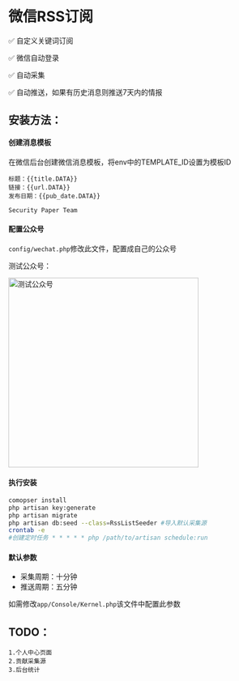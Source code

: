 # 微信RSS订阅

✅ 自定义关键词订阅

✅ 微信自动登录

✅ 自动采集

✅ 自动推送，如果有历史消息则推送7天内的情报
## 安装方法：

#### 创建消息模板
在微信后台创建微信消息模板，将env中的TEMPLATE_ID设置为模板ID
```
标题：{{title.DATA}} 
链接：{{url.DATA}} 
发布日期：{{pub_date.DATA}} 

Security Paper Team
```

#### 配置公众号
`config/wechat.php`修改此文件，配置成自己的公众号

测试公众号：

<img src="https://github.com/Nash-x9/wechat_rss/raw/master/0.jpeg" width="375" alt="测试公众号"/>

#### 执行安装
```bash
comopser install
php artisan key:generate
php artisan migrate
php artisan db:seed --class=RssListSeeder #导入默认采集源
crontab -e
#创建定时任务 * * * * * php /path/to/artisan schedule:run
```

#### 默认参数
 - 采集周期：十分钟
 - 推送周期：五分钟
 
 如需修改`app/Console/Kernel.php`该文件中配置此参数
 
## TODO：
    1.个人中心页面
    2.贡献采集源
    3.后台统计

